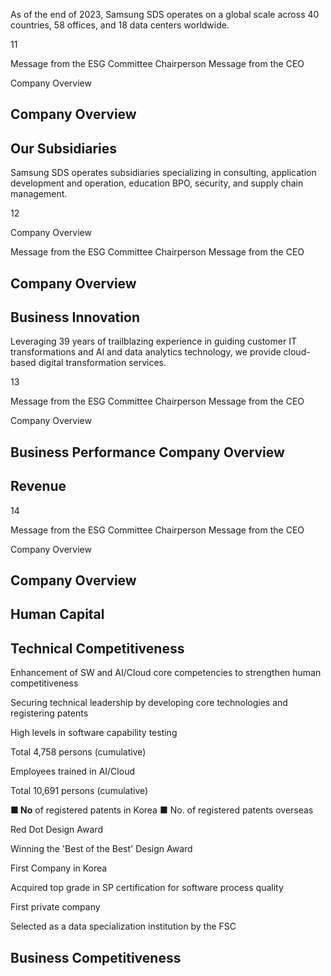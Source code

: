 As of the end of 2023, Samsung SDS operates on a global scale across 40 countries, 58 offices, and 18 data centers worldwide.

11

Message from the ESG Committee Chairperson Message from the CEO

Company Overview

## **Company Overview**

## **Our Subsidiaries**

Samsung SDS operates subsidiaries specializing in consulting, application development and operation, education BPO, security, and supply chain management.

12

Company Overview

Message from the ESG Committee Chairperson Message from the CEO

## **Company Overview**

## **Business Innovation**

Leveraging 39 years of trailblazing experience in guiding customer IT transformations and AI and data analytics technology, we provide cloud-based digital transformation services.

13

Message from the ESG Committee Chairperson Message from the CEO

Company Overview

## **Business Performance Company Overview**

## **Revenue**

14

Message from the ESG Committee Chairperson Message from the CEO

Company Overview

## **Company Overview**

## **Human Capital**

## **Technical Competitiveness**

Enhancement of SW and AI/Cloud core competencies to strengthen human competitiveness

Securing technical leadership by developing core technologies and registering patents

High levels in software capability testing

Total 4,758 persons (cumulative)

Employees trained in AI/Cloud

Total 10,691 persons (cumulative)

**■ No** of registered patents in Korea ■ No. of registered patents overseas

Red Dot Design Award

Winning the 'Best of the Best' Design Award

First Company in Korea

Acquired top grade in SP certification for software process quality

First private company

Selected as a data specialization institution by the FSC

## **Business Competitiveness**